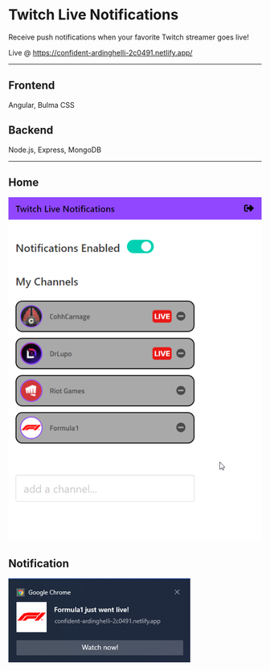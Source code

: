 # Twitch Live Notifications

Receive push notifications when your favorite Twitch streamer goes live!

Live @ https://confident-ardinghelli-2c0491.netlify.app/

---

## Frontend

Angular, Bulma CSS

## Backend

Node.js, Express, MongoDB

---

## Home

![Home page](./docs/tln-home.png)

## Notification

![Notification](./docs/tln-notification.png)
